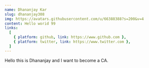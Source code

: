 ```yaml
---
name: Dhananjay Kar
slug: dhananjay308
img: https://avatars.githubusercontent.com/u/66388388?s=200&v=4
content: Hello worid 99
links:
  [
    { platform: github, link: https://www.github.com },
    { platform: twitter, link: https://www.twitter.com },
  ]
---
```


Hello this is Dhananjay and I want to become a CA.
